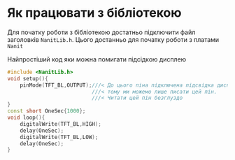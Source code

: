 # Як працювати з бібліотекою

Для початку роботи з бібліотекою достатньо підключити файл заголовків `NanitLib.h`.
Цього достанньо для початку роботи з платами `Nanit`

Найпростіший код яки можна помигати підсідкою дисплею

```cpp
#include <NanitLib.h>
void setup(){
    pinMode(TFT_BL,OUTPUT);///< До цього піна підключена підсвідка дисплею
                           ///< тому ми можемо лише писати цей пін.
                           ///< Читати цей пін безглуздо
}
const short OneSec{1000};
void loop(){
    digitalWrite(TFT_BL,HIGH);
    delay(OneSec);
    digitalWrite(TFT_BL,LOW);
    delay(OneSec);
}
```